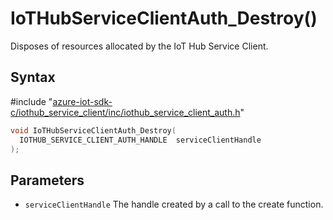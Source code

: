 # IoTHubServiceClientAuth_Destroy()

Disposes of resources allocated by the IoT Hub Service Client.

## Syntax

\#include "[azure-iot-sdk-c/iothub_service_client/inc/iothub_service_client_auth.h](../iot-c-ref-iothub-service-client-auth-h.md)"  
```C
void IoTHubServiceClientAuth_Destroy(
  IOTHUB_SERVICE_CLIENT_AUTH_HANDLE  serviceClientHandle
);
```

## Parameters
* `serviceClientHandle` The handle created by a call to the create function.

